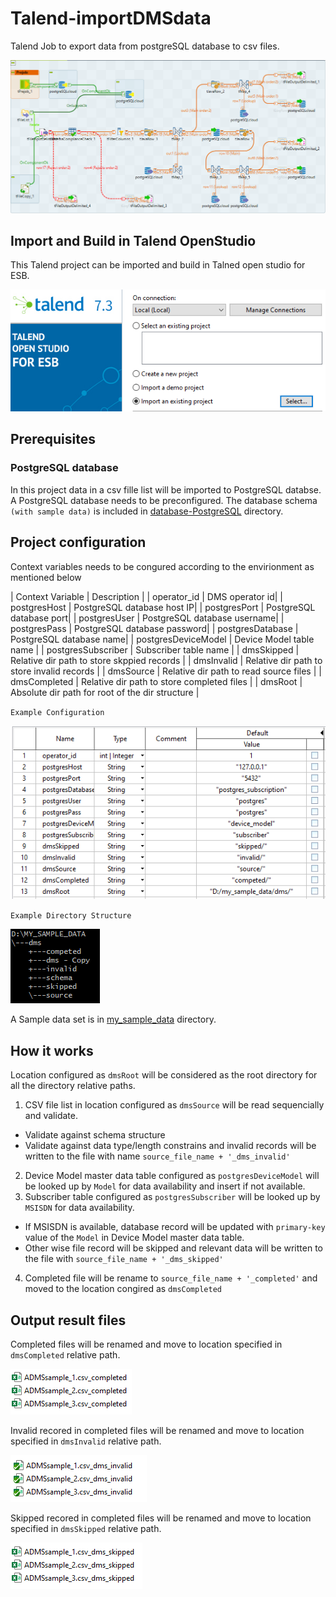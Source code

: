 # Talend-importDMSdata
Talend Job to export data from postgreSQL database to csv files. 

![alttext](./images/TalendJob.PNG?raw=true)


## Import and Build in Talend OpenStudio
This Talend project can be imported and build in Talned open studio for ESB.

![alttext](./images/ImportProject.PNG?raw=true)

## Prerequisites

### PostgreSQL database
In this project data in a csv fille list will be imported to PostgreSQL databse. 
A PostgreSQL database needs to be preconfigured. The database schema `(with sample data)` is included in [database-PostgreSQL](./database_PostgreSQL) directory.

## Project configuration

Context variables needs to be congured according to the envirionment as mentioned below

| Context Variable | Description  |
| operator_id | DMS operator id|
| postgresHost | PostgreSQL database host IP| 
| postgresPort | PostgreSQL database port| 
| postgresUser | PostgreSQL database username| 
| postgresPass | PostgreSQL database password| 
| postgresDatabase | PostgreSQL database name| 
| postgresDeviceModel | Device Model table name |
| postgresSubscriber | Subscriber table name |
| dmsSkipped | Relative dir path to store skppied records |
| dmsInvalid | Relative dir path to store invalid records |
| dmsSource | Relative dir path to read source files |
| dmsCompleted | Relative dir path to store completed files |
| dmsRoot | Absolute dir path for root of the dir structure | 


`Example Configuration`

![alttext](./images/Talend-context-Var.PNG?raw=true)

`Example Directory Structure`

![alttext](./images/Sample-Directory-Structure.PNG?raw=true)

A Sample data set is in  [my_sample_data](./my_sample_data) directory.


## How it works
Location configured as `dmsRoot` will be considered as the root directory for all the directory relative paths. 
1. CSV file list in location configured as `dmsSource` will be read sequencially and validate.
  - Validate against schema structure
  - Validate against data type/length constrains
  and invalid records will be written to the file with name `source_file_name + '_dms_invalid'`
2. Device Model master data table configured as `postgresDeviceModel` will be looked up by `Model` for data availability and insert if not available.
3. Subscriber table configured as `postgresSubscriber` will be looked up by `MSISDN` for data availability.
  - If MSISDN is available, database record will be updated with `primary-key` value of the `Model` in Device Model master data table.
  - Other wise file record will be skipped and relevant data will be written to the file with `source_file_name + '_dms_skipped'`
4. Completed file will be rename to `source_file_name + '_completed'` and moved to the location congired as `dmsCompleted`

## Output result files

Completed files will be renamed and move to location specified in `dmsCompleted` relative path.

![alttext](./images/Sample-Competed.PNG?raw=true)

Invalid recored in completed files will be renamed and move to location specified in `dmsInvalid`  relative path.

![alttext](./images/Sample-Invalid.PNG?raw=true)

Skipped recored in completed files will be renamed and move to location specified in `dmsSkipped`  relative path.

![alttext](./images/Sample-Skipped.PNG?raw=true)







